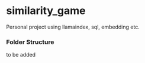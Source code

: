# similarity_game
Personal project using llamaindex, sql, embedding etc.



### Folder Structure

to be added